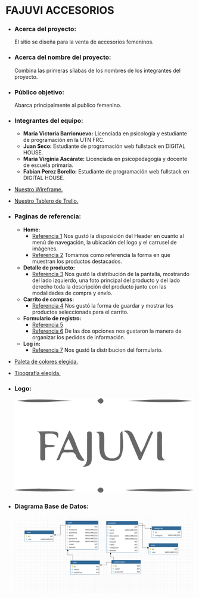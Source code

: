 # FAJUVI ACCESORIOS

- ### Acerca del proyecto:

  El sitio se diseña para la venta de accesorios femeninos.

- ### Acerca del nombre del proyecto:

  Combina las primeras sílabas de los nombres de los integrantes del proyecto.

- ### Público objetivo:

  Abarca principalmente al publico femenino.

- ### Integrantes del equipo:

  - **Maria Victoria Barrionuevo:** Licenciada en psicología y estudiante de programación en la UTN FRC.
  - **Juan Seco:** Estudiante de programación web fullstack en DIGITAL HOUSE.
  - **Maria Virginia Ascárate:** Licenciada en psicopedagogía y docente de escuela primaria.
  - **Fabian Perez Borello:** Estudiante de programación web fullstack en DIGITAL HOUSE.

- [Nuestro Wireframe.](https://www.figma.com/file/HpNkYkdznfn3IRT31SZdSh/FAJUVI---Grupo-05?node-id=0%3A1)

- [Nuestro Tablero de Trello.](https://trello.com/b/fQ6DKRLh/grupo05)

- ### Paginas de referencia:

  - **Home:**
    - [Referencia 1](https://www.apatheia.com.ar/) Nos gustó la disposición del Header en cuanto al menú de navegación, la ubicación del logo y el carrusel de imágenes.
    - [Referencia 2](https://topacia2.mitiendanube.com/) Tomamos como referencia la forma en que muestran los productos destacados.
  - **Detalle de producto:**
    - [Referencia 3](https://danvico.com/productos/plato-de-sitio-individual/?variant=310055488/) Nos gustó la distribución de la pantalla, mostrando del lado izquierdo, una foto principal del producto y del lado derecho toda la descripción del producto junto con las modalidades de compra y envío.
  - **Carrito de compras:**
    - [Referencia 4](https://www.mercadolibre.com.ar/gz/cart) Nos gustó la forma de guardar y mostrar los productos seleccionads para el carrito.
  - **Formulario de registro:**
    - [Referencia 5](https://doloresiguacel.com/account/register/)
    - [Referencia 6](https://www.zara.com/ar/es/signup/) De las dos opciones nos gustaron la manera de organizar los pedidos de información.
  - **Log in:**
    - [Referencia 7](https://store.steampowered.com/login/?redir=%3Fl%3Dspanish&redir_ssl=1&snr=1_4_4__global-header/) Nos gustó la distribucion del formulario.

- [Paleta de colores elegida.](https://coolors.co/2a2c25-6d6f74-d6d6d6-71a2ae-83aeb8-9fbfc8)

- [Tipografía elegida.](https://fonts.google.com/share?selection.family=Lato:ital,wght@0,300;0,400;0,700;1,100|Roboto:ital,wght@0,400;0,700;1,300)

- ### Logo:

  ![FAJUVI Logo](public/img/Logo-Fajuvi.png)

- ### Diagrama Base de Datos:

  ![Diagrama BD](public/img/diagramaBD.png)